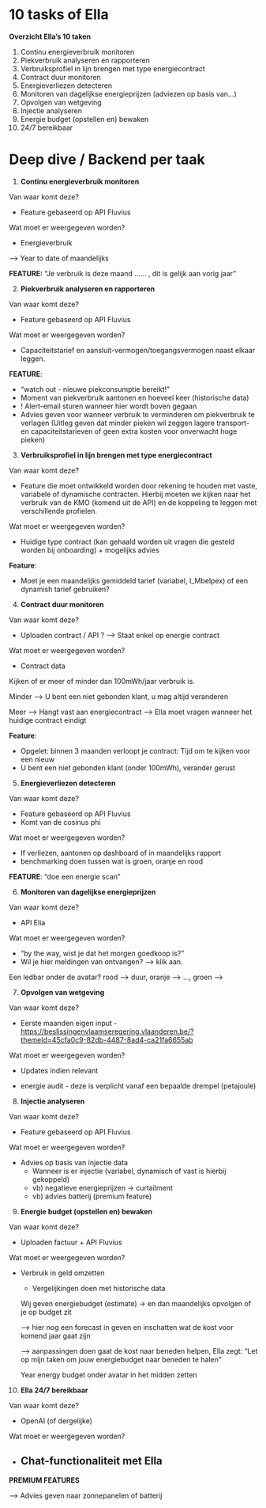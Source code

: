 # 10 tasks of Ella

**Overzicht Ella’s 10 taken**

1. Continu energieverbruik monitoren
2. Piekverbruik analyseren en rapporteren
3. Verbruiksprofiel in lijn brengen met type energiecontract
4. Contract duur monitoren
5. Energieverliezen detecteren
6. Monitoren van dagelijkse energieprijzen (adviezen op basis van…)
7. Opvolgen van wetgeving
8. Injectie analyseren
9. Energie budget (opstellen en) bewaken
10. 24/7 bereikbaar

# **Deep dive / Backend per taak**

1. **Continu energieverbruik monitoren**

Van waar komt deze?

- Feature gebaseerd op API Fluvius

Wat moet er weergegeven worden?

- Energieverbruik

—> Year to date of  maandelijks 

**FEATURE:** “Je verbruik is deze maand …… , dit is gelijk aan vorig jaar”


2. **Piekverbruik analyseren en rapporteren**

Van waar komt deze?

- Feature gebaseerd op API Fluvius

Wat moet er weergegeven worden?

- Capaciteitstarief en aansluit-vermogen/toegangsvermogen naast elkaar leggen.

**FEATURE**: 

- “watch out - nieuwe piekconsumptie bereikt!”
- Moment van piekverbruik aantonen en hoeveel keer (historische data)
- ! Alert-email sturen wanneer hier wordt boven gegaan
- Advies geven voor wanneer verbruik te verminderen om piekverbruik te verlagen (Uitleg geven dat minder pieken wil zeggen lagere transport- en capaciteitstarieven of geen extra kosten voor onverwacht hoge pieken)


3. **Verbruiksprofiel in lijn brengen met type energiecontract**

Van waar komt deze?

- Feature die moet ontwikkeld worden door rekening te houden met vaste, variabele of dynamische contracten. Hierbij moeten we kijken naar het verbruik van de KMO (komend uit de API) en de koppeling te leggen met verschillende profielen.

Wat moet er weergegeven worden?

- Huidige type contract (kan gehaald worden uit vragen die gesteld worden bij onboarding) + mogelijks advies

**Feature**: 

- Moet je een maandelijks gemiddeld tarief (variabel, I_Mbelpex) of een dynamish tarief gebruiken?


4. **Contract duur monitoren**

Van waar komt deze?

- Uploaden contract / API ? —> Staat enkel op energie contract

Wat moet er weergegeven worden?

- Contract data

Kijken of er meer of minder dan 100mWh/jaar verbruik is. 

Minder —> U bent een niet gebonden klant, u mag altijd veranderen  

Meer —> Hangt vast aan energiecontract —> Ella moet vragen wanneer het huidige contract eindigt

**Feature**:

- Opgelet: binnen 3 maanden verloopt je contract: Tijd om te kijken voor een nieuw
- U bent een niet gebonden klant (onder 100mWh), verander gerust


5. **Energieverliezen detecteren**

Van waar komt deze?

- Feature gebaseerd op API Fluvius
- Komt van de cosinus phi

Wat moet er weergegeven worden?

- If verliezen, aantonen op dashboard of in maandelijks rapport
- benchmarking doen tussen wat is groen, oranje en rood

**FEATURE**: “doe een energie scan” 

6. **Monitoren van dagelijkse energieprijzen**

Van waar komt deze?

- API Elia

Wat moet er weergegeven worden?

- “by the way, wist je dat het morgen goedkoop is?”
- Wil je hier meldingen van ontvangen? —> klik aan.

Een ledbar onder de avatar? rood —> duur, oranje —> …, groen —> 


7. **Opvolgen van wetgeving**

Van waar komt deze?

- Eerste maanden eigen input - https://beslissingenvlaamseregering.vlaanderen.be/?themeId=45cfa0c9-82db-4487-8ad4-ca21fa6655ab

Wat moet er weergegeven worden?

- Updates indien relevant

- energie audit - deze is verplicht vanaf een bepaalde drempel (petajoule)


8. **Injectie analyseren**

Van waar komt deze?

- Feature gebaseerd op API Fluvius

Wat moet er weergegeven worden?

- Advies op basis van injectie data
    - Wanneer is er injectie (variabel, dynamisch of vast is hierbij gekoppeld)
    - vb) negatieve energieprijzen → curtailment
    - vb) advies batterij (premium feature)

    
9. **Energie budget (opstellen en) bewaken**

Van waar komt deze?

- Uploaden factuur + API Fluvius

Wat moet er weergegeven worden?

- Verbruik in geld omzetten
    - Vergelijkingen doen met historische data
    
    Wij geven energiebudget (estimate) → en dan maandelijks opvolgen of je op budget zit 
    
    —> hier nog een forecast in geven en inschatten wat de kost voor komend jaar gaat zijn 
    
    —> aanpassingen doen gaat de kost naar beneden helpen, Ella zegt: “Let op mijn taken om jouw energiebudget naar beneden te halen” 
    
    Year energy budget onder avatar in het midden zetten 

    
10. **Ella 24/7 bereikbaar**

Van waar komt deze?

- OpenAI (of dergelijke)

Wat moet er weergegeven worden?

- Chat-functionaliteit met Ella
    - 


**PREMIUM FEATURES**

—> Advies geven naar zonnepanelen of batterij